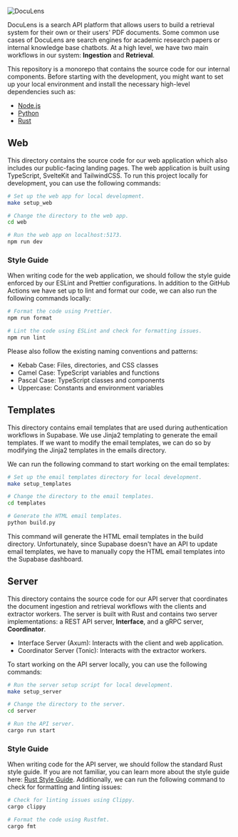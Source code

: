 ![DocuLens](https://doculens-assets.s3.amazonaws.com/banners/logo.png)

DocuLens is a search API platform that allows users to build a retrieval system
for their own or their users' PDF documents. Some common use cases of DocuLens
are search engines for academic research papers or internal knowledge base
chatbots. At a high level, we have two main workflows in our system:
**Ingestion** and **Retrieval**.

This repository is a monorepo that contains the source code for our internal
components. Before starting with the development, you might want to set up your
local environment and install the necessary high-level dependencies such as:

- [Node.js](https://nodejs.org/en/download/package-manager)
- [Python](https://python.org/downloads)
- [Rust](https://rust-lang.org/tools/install)

<!-- Add project components and their documentations below -->

## Web

This directory contains the source code for our web application which also
includes our public-facing landing pages. The web application is built using
TypeScript, SvelteKit and TailwindCSS. To run this project locally for
development, you can use the following commands:

```bash
# Set up the web app for local development.
make setup_web

# Change the directory to the web app.
cd web

# Run the web app on localhost:5173.
npm run dev
```

### Style Guide

When writing code for the web application, we should follow the style guide
enforced by our ESLint and Prettier configurations. In addition to the GitHub
Actions we have set up to lint and format our code, we can also run the
following commands locally:

```bash
# Format the code using Prettier.
npm run format

# Lint the code using ESLint and check for formatting issues.
npm run lint
```

Please also follow the existing naming conventions and patterns:

- Kebab Case: Files, directories, and CSS classes
- Camel Case: TypeScript variables and functions
- Pascal Case: TypeScript classes and components
- Uppercase: Constants and environment variables

## Templates

This directory contains email templates that are used during authentication
workflows in Supabase. We use Jinja2 templating to generate the email templates.
If we want to modify the email templates, we can do so by modifying the Jinja2
templates in the emails directory.

We can run the following command to start working on the email templates:

```bash
# Set up the email templates directory for local development.
make setup_templates

# Change the directory to the email templates.
cd templates

# Generate the HTML email templates.
python build.py
```

This command will generate the HTML email templates in the build directory.
Unfortunately, since Supabase doesn't have an API to update email templates, we
have to manually copy the HTML email templates into the Supabase dashboard.

## Server

This directory contains the source code for our API server that coordinates the
document ingestion and retrieval workflows with the clients and extractor
workers. The server is built with Rust and contains two server implementations:
a REST API server, **Interface**, and a gRPC server, **Coordinator**.

- Interface Server (Axum): Interacts with the client and web application.
- Coordinator Server (Tonic): Interacts with the extractor workers.

To start working on the API server locally, you can use the following commands:

```bash
# Run the server setup script for local development.
make setup_server

# Change the directory to the server.
cd server

# Run the API server.
cargo run start
```

### Style Guide

When writing code for the API server, we should follow the standard Rust style
guide. If you are not familiar, you can learn more about the style guide here:
[Rust Style Guide](https://doc.rust-lang.org/style-guide). Additionally, we can
run the following command to check for formatting and linting issues:

```bash
# Check for linting issues using Clippy.
cargo clippy

# Format the code using Rustfmt.
cargo fmt
```
